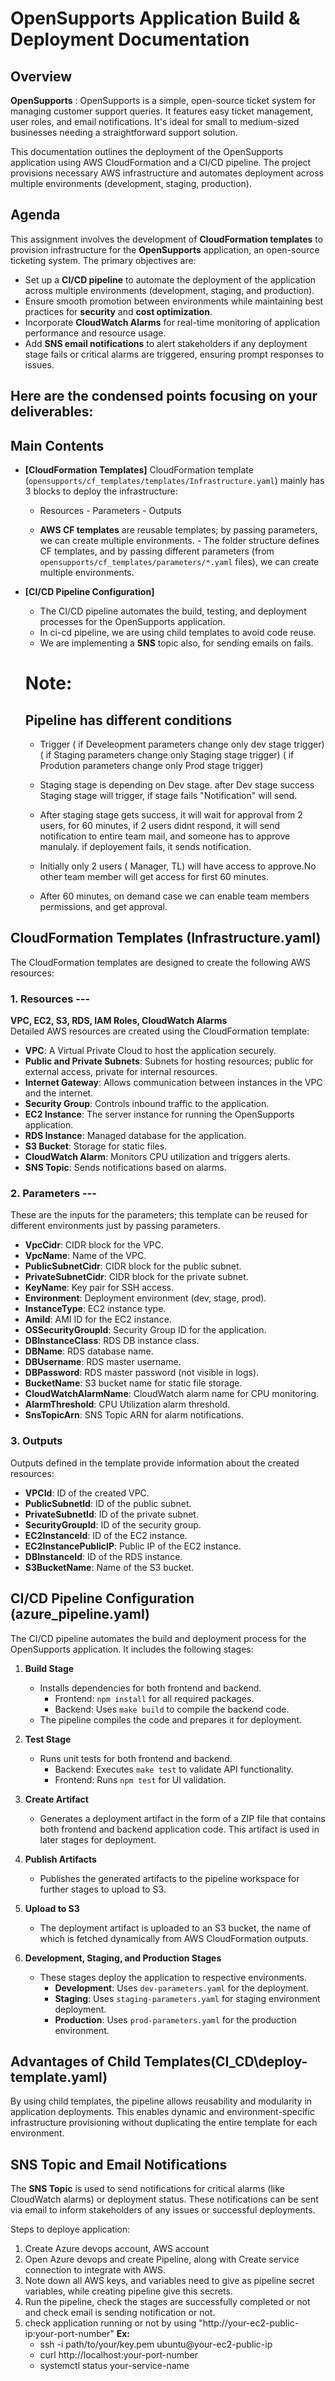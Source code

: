 # OpenSupports Application Build & Deployment Documentation

## Overview
**OpenSupports** : 
    OpenSupports is a simple, open-source ticket system for managing customer support queries. It features easy ticket management, user roles, and email notifications. It's ideal for small to medium-sized businesses needing a straightforward support solution.

This documentation outlines the deployment of the OpenSupports application using AWS CloudFormation and a CI/CD pipeline. The project provisions necessary AWS infrastructure and automates deployment across multiple environments (development, staging, production).

## Agenda
This assignment involves the development of **CloudFormation templates** to provision infrastructure for the **OpenSupports** application, an open-source ticketing system. The primary objectives are:

- Set up a **CI/CD pipeline** to automate the deployment of the application across multiple environments (development, staging, and production).
- Ensure smooth promotion between environments while maintaining best practices for **security** and **cost optimization**.
- Incorporate **CloudWatch Alarms** for real-time monitoring of application performance and resource usage.
- Add **SNS email notifications** to alert stakeholders if any deployment stage fails or critical alarms are triggered, ensuring prompt responses to issues.


## Here are the condensed points focusing on your deliverables:

## Main Contents
- **[CloudFormation Templates]**
  CloudFormation template (`opensupports/cf_templates/templates/Infrastructure.yaml`) mainly has 3 blocks to deploy the infrastructure:
    - Resources  - Parameters  - Outputs  
  
    - **AWS CF templates** are reusable templates; by passing parameters, we can create multiple environments. - The folder structure defines CF templates, and by passing different parameters (from `opensupports/cf_templates/parameters/*.yaml` files), we can create multiple environments.

- **[CI/CD Pipeline Configuration]**
   - The CI/CD pipeline automates the build, testing, and deployment processes for the OpenSupports application.
   - In ci-cd pipeline, we are using child templates to avoid code reuse.
   - We are implementing a **SNS** topic also, for sending emails on fails.

   # Note:  
    ## Pipeline has different conditions

    - Trigger 
        ( if Develeopment parameters change only dev stage trigger)
        ( if Staging parameters change only Staging stage trigger)
        ( if Prodution parameters change only Prod stage trigger)

    - Staging stage is depending on Dev stage. after Dev stage success Staging stage will trigger, 
      if stage fails "Notification" will send.

    - After staging stage gets success, it will wait for approval from 2 users, for 60 minutes,
      if 2 users  didnt respond, it will send notification to entire team mail, and someone has to approve manulaly. if deployement fails, it sends notification.

    - Initially only 2 users ( Manager, TL) will have access to approve.No other team member will get access for first 60 minutes.
    -  After 60 minutes, on demand case we can enable team members permissions, and get approval.

## CloudFormation Templates (Infrastructure.yaml)
The CloudFormation templates are designed to create the following AWS resources:

### 1. **Resources** --- 

**VPC, EC2, S3, RDS, IAM Roles, CloudWatch Alarms**  
Detailed AWS resources are created using the CloudFormation template:

- **VPC**: A Virtual Private Cloud to host the application securely.
- **Public and Private Subnets**: Subnets for hosting resources; public for external access, private for internal resources.
- **Internet Gateway**: Allows communication between instances in the VPC and the internet.
- **Security Group**: Controls inbound traffic to the application.
- **EC2 Instance**: The server instance for running the OpenSupports application.
- **RDS Instance**: Managed database for the application.
- **S3 Bucket**: Storage for static files.
- **CloudWatch Alarm**: Monitors CPU utilization and triggers alerts.
- **SNS Topic**: Sends notifications based on alarms.

### 2. **Parameters** --- 
These are the inputs for the parameters; this template can be reused for different environments just by passing parameters.

- **VpcCidr**: CIDR block for the VPC.
- **VpcName**: Name of the VPC.
- **PublicSubnetCidr**: CIDR block for the public subnet.
- **PrivateSubnetCidr**: CIDR block for the private subnet.
- **KeyName**: Key pair for SSH access.
- **Environment**: Deployment environment (dev, stage, prod).
- **InstanceType**: EC2 instance type.
- **AmiId**: AMI ID for the EC2 instance.
- **OSSecurityGroupId**: Security Group ID for the application.
- **DBInstanceClass**: RDS DB instance class.
- **DBName**: RDS database name.
- **DBUsername**: RDS master username.
- **DBPassword**: RDS master password (not visible in logs).
- **BucketName**: S3 bucket name for static file storage.
- **CloudWatchAlarmName**: CloudWatch alarm name for CPU monitoring.
- **AlarmThreshold**: CPU Utilization alarm threshold.
- **SnsTopicArn**: SNS Topic ARN for alarm notifications.

### 3. **Outputs**
Outputs defined in the template provide information about the created resources:
- **VPCId**: ID of the created VPC.
- **PublicSubnetId**: ID of the public subnet.
- **PrivateSubnetId**: ID of the private subnet.
- **SecurityGroupId**: ID of the security group.
- **EC2InstanceId**: ID of the EC2 instance.
- **EC2InstancePublicIP**: Public IP of the EC2 instance.
- **DBInstanceId**: ID of the RDS instance.
- **S3BucketName**: Name of the S3 bucket.

## CI/CD Pipeline Configuration (azure_pipeline.yaml)
The CI/CD pipeline automates the build and deployment process for the OpenSupports application. It includes the following stages:

1. **Build Stage**  
   - Installs dependencies for both frontend and backend.  
     - Frontend: `npm install` for all required packages.  
     - Backend: Uses `make build` to compile the backend code.  
   - The pipeline compiles the code and prepares it for deployment.

2. **Test Stage**  
   - Runs unit tests for both frontend and backend.  
     - Backend: Executes `make test` to validate API functionality.  
     - Frontend: Runs `npm test` for UI validation.

3. **Create Artifact**  
   - Generates a deployment artifact in the form of a ZIP file that contains both frontend and backend application code. This artifact is used in later stages for deployment.

4. **Publish Artifacts**  
   - Publishes the generated artifacts to the pipeline workspace for further stages to upload to S3.

5. **Upload to S3**  
   - The deployment artifact is uploaded to an S3 bucket, the name of which is fetched dynamically from AWS CloudFormation outputs.

6. **Development, Staging, and Production Stages**  
   - These stages deploy the application to respective environments.  
     - **Development**: Uses `dev-parameters.yaml` for the deployment.  
     - **Staging**: Uses `staging-parameters.yaml` for staging environment deployment.  
     - **Production**: Uses `prod-parameters.yaml` for the production environment.

## Advantages of Child Templates(CI_CD\deploy-template.yaml)
By using child templates, the pipeline allows reusability and modularity in application deployments. This enables dynamic and environment-specific infrastructure provisioning without duplicating the entire template for each environment.

## SNS Topic and Email Notifications
The **SNS Topic** is used to send notifications for critical alarms (like CloudWatch alarms) or deployment status. These notifications can be sent via email to inform stakeholders of any issues or successful deployments.


Steps to deploye application:

1. Create Azure devops account, AWS account 
2. Open Azure devops and create Pipeline, along with Create service connection to integrate with AWS.
3. Note down all AWS keys, and variables need to give as pipeline secret variables, while creating pipeline give this secrets.
4. Run the pipeline, check the stages are successfully completed or not and check email is sending notification or not.
5. check application running or not by using "http://your-ec2-public-ip:your-port-number"
**Ex:** 
   - ssh -i path/to/your/key.pem ubuntu@your-ec2-public-ip
   - curl http://localhost:your-port-number
   - systemctl status your-service-name

